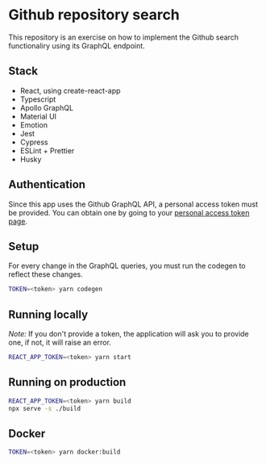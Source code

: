 # Github repository search

This repository is an exercise on how to implement the Github search functionaliry using its GraphQL endpoint.

## Stack
* React, using create-react-app
* Typescript
* Apollo GraphQL
* Material UI
* Emotion
* Jest
* Cypress
* ESLint + Prettier
* Husky

## Authentication
Since this app uses the Github GraphQL API, a personal access token must be provided.
You can obtain one by going to your [personal access token page](https://github.com/settings/tokens).

## Setup
For every change in the GraphQL queries, you must run the codegen to reflect these changes.
```bash
TOKEN=<token> yarn codegen
```

## Running locally
*Note:* If you don't provide a token, the application will ask you to provide one, if not, it will raise an error.

```bash
REACT_APP_TOKEN=<token> yarn start
```

## Running on production
```bash
REACT_APP_TOKEN=<token> yarn build
npx serve -s ./build
```

## Docker
```bash
TOKEN=<token> yarn docker:build
```
